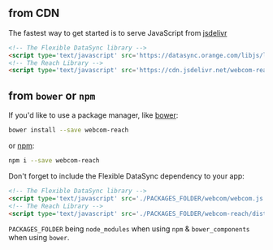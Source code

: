 ## from CDN

The fastest way to get started is to serve JavaScript from [jsdelivr](https://www.jsdelivr.com/projects/webcom-reach)

```html
<!-- The Flexible DataSync library -->
<script type='text/javascript' src='https://datasync.orange.com/libjs/latest/webcom.js'></script>
<!-- The Reach Library -->
<script type='text/javascript' src='https://cdn.jsdelivr.net/webcom-reach/latest/reach.js'></script>
```

## from `bower` or `npm`

If you'd like to use a package manager, like [bower](https://bower.io):

```bash
bower install --save webcom-reach
```

or [npm](https://www.npmjs.com/package/webcom-reach):

```bash
npm i --save webcom-reach
```

Don't forget to include the Flexible DataSync dependency to your app:

```html
<!-- The Flexible DataSync library -->
<script type='text/javascript' src='./PACKAGES_FOLDER/webcom/webcom.js'></script>
<!-- The Reach Library -->
<script type='text/javascript' src='./PACKAGES_FOLDER/webcom-reach/dist/reach.js'></script>
```

`PACKAGES_FOLDER` being `node_modules` when using `npm` &amp; `bower_components` when using `bower`.
